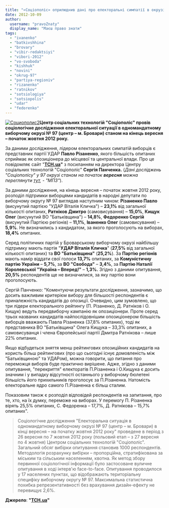 ```yaml
---
title: "«Соціополіс» оприлюднив дані про електоральні симпатії в окрузі № 97 станом на початок жовтня"
date: 2012-10-09
author: 
  username: "pravoZnaty"
  display_name: "Маєш право знати"
tags: 
  - "ivanenko"
  - "batkivshhina"
  - "brovary"
  - "vibir-redaktsiyi"
  - "vibori-2012"
  - "vo-svoboda"
  - "kishhuk"
  - "novini"
  - "okrug-97"
  - "partiya-regioniv"
  - "rizanenko"
  - "ratnikov"
  - "sotsiologiya"
  - "sotsiopolis"
  - "udar"
  - "fedorenko"
---
```


[![](https://mpz.brovary.org/wp-content/uploads/2012/10/Sotsiopolis2.jpg "Социополис2")](https://mpz.brovary.org/wp-content/uploads/2012/10/Sotsiopolis2.jpg)**Центр соціальних технологій "Соціополіс" провів соціологічне дослідження електоральної ситуації в одномандатному виборчому окрузі № 97 (центр – м. Бровари) станом на кінець вересня – початок жовтня 2012 року.**

За даними дослідження, лідером електоральних симпатій виборців є представник партії УДАР **Павло Різаненко**, якого більшість опитаних сприймає як опозиціонера до місцевої та центральної влади. Про це повідомляє сайт "**[ТСН.ua](http://tsn.ua/vybory_2012/u-brovarskomu-okruzi-z-velikim-vidrivom-lidiruye-opozicioner-vid-partiyi-udar-socopituvannya.html)"** з посиланням на директора Центру соціальних технологій "Соціополіс" **Сергія Панченка.** (_Дані досліджень "Соціополісу" у 97 окрузі станом на початок **вересня** можна переглянути [тут](https://mpz.brovary.org/sotsiopolis-mayzhe-70-brovarchan-gotovi-brati-uchast-u-golosuvanni-na-viborah-2012/), - "МПЗ"_).

За даними дослідження, на кінець вересня – початок жовтня 2012 року, розподіл підтримки виборцями кандидатів в народні депутати по виборчому округу № 97 виглядав наступним чином: **Різаненко Павло** (висунутий партією "УДАР Віталія Кличка") – **23,1%** від загальної кількості опитаних, **Ратніков Дмитро** (самовисування) – **15,0%**, **Кищук Олег** (висунутий ВО "Батьківщина") – **14,8%**, **Федоренко Сергій** (висунутий Партією регіонів) – **11,1%**, **Іваненко Олег** (самовисування) – **5,9%**. Не визначились з кандидатом, за якого проголосують на виборах, **18,4%** опитаних.

Серед політичних партій у Броварському виборчому окрузі найбільшу підтримку мають партія "**УДАР Віталія Кличка**" (**27,5%** від загальної кількості опитаних) та **ВО "Батьківщина"** (**25,2%**). За **Партію регіонів** мають намір віддати свої голоси **13,7%** опитаних, за **Комуністичну партію України** – **5,7%**, за **ВО "Свобода"** – **3,4%**, за **Партію Наталії Королевської "Україна – Вперед!"** – **1,3%.** Згідно з даними опитування, **20,5%** респондентів ще не визначилися, за яку партію вони проголосують.

Сергій Панченко: "Коментуючи результати дослідження, зазначимо, що досить важливим критерієм вибору для більшості респондентів є приналежність кандидатів до опозиції. Очевидно, цим зумовлено, що три лідери електорального рейтингу (П. Різаненко, Д. Ратніков і О. Кищук) ведуть передвиборчу кампанію як опозиціонери. Проте серед трьох названих кандидатів найпослідовнішим опозиціонером більшість виборців вважають Павла Різаненка (37,8% опитаних), тоді як представника ВО "Батьківщина" Олега Кищука – 33,3% опитаних, а самовисуванця і члена Європейської партії Дмитра Ратнікова – лише 22% опитаних.

Якщо відбудеться зняття менш рейтингових опозиційних кандидатів на користь більш рейтингових (про що сьогодні існує домовленість між "Батьківщиною" та УДАРом), можна говорити, що питання про переможця виборів буде практично вирішене. Адже, згідно з даними опитування, "перекриття" електоратів П.Різаненка і О.Кищука є досить значним і у випадку відсутності останнього у виборчому бюлетені більшість його прихильників проголосує за П.Різаненка. Натомість електоральне ядро самого П.Різаненка є більш сталим.

Показовим також є розподіл відповідей респондентів на запитання, про те, хто, на їх думку, переможе на виборах. У перемогу П. Різаненка вірять 25,5% опитаних, С. Федоренка – 17,7%, Д. Ратнікова – 15,7% опитаних".

> Соціологічне дослідження "Електоральна ситуація в одномандатному виборчому окрузі № 97 (центр – м. Бровари) в кінці вересня – на початку жовтня 2012 року" проведене в період з 26 вересня по 7 жовтня 2012 року (польовий етап – з 27 вересня по 4 жовтня) Центром соціальних технологій "Соціополіс". Загальний обсяг вибірки опитування становив 1000 респондентів. Методологія розрахунку вибірки – пропорційна, стратифікована за міським та сільським населенням, квотна. Як метод збору первинної соціологічної інформації було застосоване вуличне опитування в ході інтерв'ю face-to-face. Опитування проводилося у 17 населених пунктах, що відображають територіальну специфіку виборчому округу № 97. Максимальна статистична похибка репрезентативності без врахування дизайн-ефекту не перевищує 2,6%.

**Джерело**: **"[ТСН.ua](http://tsn.ua/vybory_2012/u-brovarskomu-okruzi-z-velikim-vidrivom-lidiruye-opozicioner-vid-partiyi-udar-socopituvannya.html)"**
